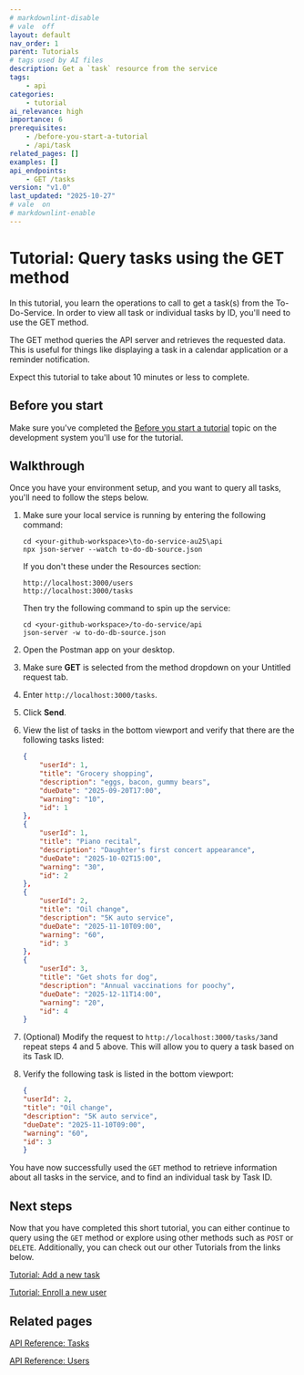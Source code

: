 ```yaml
---
# markdownlint-disable
# vale  off
layout: default
nav_order: 1
parent: Tutorials
# tags used by AI files
description: Get a `task` resource from the service
tags:
    - api
categories: 
    - tutorial
ai_relevance: high
importance: 6
prerequisites:
    - /before-you-start-a-tutorial
    - /api/task
related_pages: []
examples: []
api_endpoints:
    - GET /tasks
version: "v1.0"
last_updated: "2025-10-27"
# vale  on
# markdownlint-enable
---
```


# Tutorial: Query tasks using the GET method

In this tutorial, you learn the operations to call to get a task(s) from the To-Do-Service. In order to view all task or individual tasks by ID, you'll need to use the GET method.

The GET method queries the API server and retrieves the requested data. This is useful for things like displaying a task in a calendar application or a reminder notification.

Expect this tutorial to take about 10 minutes or less to complete.

## Before you start

Make sure you've completed the [Before you start a tutorial](../before-you-start-a-tutorial.md) topic on the development system you'll use for the tutorial.

## Walkthrough

Once you have your environment setup, and you want to query all tasks, you'll need to follow the steps below.

1. Make sure your local service is running by entering the following command:

    ```shell
    cd <your-github-workspace>\to-do-service-au25\api
    npx json-server --watch to-do-db-source.json
    ```

    If you don't these under the Resources section:

    `http://localhost:3000/users` </br>
    `http://localhost:3000/tasks`

    Then try the following command to spin up the service:

    ```shell
    cd <your-github-workspace>/to-do-service/api
    json-server -w to-do-db-source.json
    ```

1. Open the Postman app on your desktop.

1. Make sure **GET** is selected from the method dropdown on your Untitled request tab.

1. Enter `http://localhost:3000/tasks`.

1. Click **Send**.

1. View the list of tasks in the bottom viewport and verify that there are the following tasks listed:

    ```json
    {
        "userId": 1,
        "title": "Grocery shopping",
        "description": "eggs, bacon, gummy bears",
        "dueDate": "2025-09-20T17:00",
        "warning": "10",
        "id": 1
    },
    {
        "userId": 1,
        "title": "Piano recital",
        "description": "Daughter's first concert appearance",
        "dueDate": "2025-10-02T15:00",
        "warning": "30",
        "id": 2
    },
    {
        "userId": 2,
        "title": "Oil change",
        "description": "5K auto service",
        "dueDate": "2025-11-10T09:00",
        "warning": "60",
        "id": 3
    },
    {
        "userId": 3,
        "title": "Get shots for dog",
        "description": "Annual vaccinations for poochy",
        "dueDate": "2025-12-11T14:00",
        "warning": "20",
        "id": 4
    }
    ```

1. (Optional) Modify the request to `http://localhost:3000/tasks/3`and repeat steps 4 and 5 above. This will allow you to query a task based on its Task ID.

1. Verify the following task is listed in the bottom viewport:

    ```json
    {
    "userId": 2,
    "title": "Oil change",
    "description": "5K auto service",
    "dueDate": "2025-11-10T09:00",
    "warning": "60",
    "id": 3
    }
    ```

You have now successfully used the `GET` method to retrieve information about all tasks in the service, and to find an individual task by Task ID.

## Next steps

Now that you have completed this short tutorial, you can either continue to query using the `GET` method or explore using other methods such as `POST` or `DELETE`. Additionally, you can check out our other Tutorials from the links below.

[Tutorial: Add a new task](add-a-new-task.md)

[Tutorial: Enroll a new user](enroll-a-new-user.md)

## Related pages

[API Reference: Tasks](../api/task.md)

[API Reference: Users](../api/user.md)
